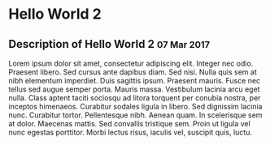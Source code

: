 <h1 class="post-title"> Hello World 2 </h1>
<h2 class="post-description"> Description of Hello World 2 <small> 07 Mar 2017 </small>
</h2>

Lorem ipsum dolor sit amet, consectetur adipiscing elit. Integer nec odio. Praesent libero. Sed cursus ante dapibus diam. Sed nisi. Nulla quis sem at nibh elementum imperdiet. Duis sagittis ipsum. Praesent mauris. Fusce nec tellus sed augue semper porta. Mauris massa. Vestibulum lacinia arcu eget nulla. Class aptent taciti sociosqu ad litora torquent per conubia nostra, per inceptos himenaeos. Curabitur sodales ligula in libero. Sed dignissim lacinia nunc. Curabitur tortor. Pellentesque nibh. Aenean quam. In scelerisque sem at dolor. Maecenas mattis. Sed convallis tristique sem. Proin ut ligula vel nunc egestas porttitor. Morbi lectus risus, iaculis vel, suscipit quis, luctu.
